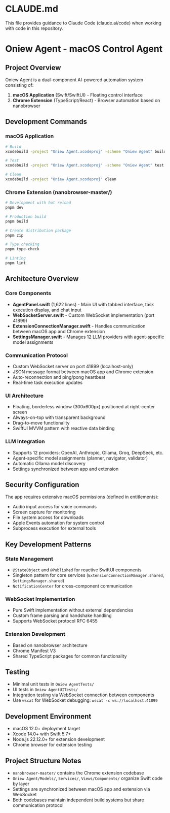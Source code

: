 # CLAUDE.md

This file provides guidance to Claude Code (claude.ai/code) when working with code in this repository.

# Oniew Agent - macOS Control Agent

## Project Overview
Oniew Agent is a dual-component AI-powered automation system consisting of:
1. **macOS Application** (Swift/SwiftUI) - Floating control interface
2. **Chrome Extension** (TypeScript/React) - Browser automation based on nanobrowser

## Development Commands

### macOS Application
```bash
# Build
xcodebuild -project "Oniew Agent.xcodeproj" -scheme "Oniew Agent" build

# Test
xcodebuild -project "Oniew Agent.xcodeproj" -scheme "Oniew Agent" test

# Clean
xcodebuild -project "Oniew Agent.xcodeproj" clean
```

### Chrome Extension (nanobrowser-master/)
```bash
# Development with hot reload
pnpm dev

# Production build
pnpm build

# Create distribution package
pnpm zip

# Type checking
pnpm type-check

# Linting
pnpm lint
```

## Architecture Overview

### Core Components
- **AgentPanel.swift** (1,622 lines) - Main UI with tabbed interface, task execution display, and chat input
- **WebSocketServer.swift** - Custom WebSocket implementation (port 41899)
- **ExtensionConnectionManager.swift** - Handles communication between macOS app and Chrome extension
- **SettingsManager.swift** - Manages 12 LLM providers with agent-specific model assignments

### Communication Protocol
- Custom WebSocket server on port 41899 (localhost-only)
- JSON message format between macOS app and Chrome extension
- Auto-reconnection and ping/pong heartbeat
- Real-time task execution updates

### UI Architecture
- Floating, borderless window (300x600px) positioned at right-center screen
- Always-on-top with transparent background
- Drag-to-move functionality
- SwiftUI MVVM pattern with reactive data binding

### LLM Integration
- Supports 12 providers: OpenAI, Anthropic, Ollama, Groq, DeepSeek, etc.
- Agent-specific model assignments (planner, navigator, validator)
- Automatic Ollama model discovery
- Settings synchronized between app and extension

## Security Configuration
The app requires extensive macOS permissions (defined in entitlements):
- Audio input access for voice commands
- Screen capture for monitoring
- File system access for downloads
- Apple Events automation for system control
- Subprocess execution for external tools

## Key Development Patterns

### State Management
- `@StateObject` and `@Published` for reactive SwiftUI components
- Singleton pattern for core services (`ExtensionConnectionManager.shared`, `SettingsManager.shared`)
- `NotificationCenter` for cross-component communication

### WebSocket Implementation
- Pure Swift implementation without external dependencies
- Custom frame parsing and handshake handling
- Supports WebSocket protocol RFC 6455

### Extension Development
- Based on nanobrowser architecture
- Chrome Manifest V3
- Shared TypeScript packages for common functionality

## Testing
- Minimal unit tests in `Oniew AgentTests/`
- UI tests in `Oniew AgentUITests/`
- Integration testing via WebSocket connection between components
- Use `wscat` for WebSocket debugging: `wscat -c ws://localhost:41899`

## Development Environment
- macOS 12.0+ deployment target
- Xcode 14.0+ with Swift 5.7+
- Node.js 22.12.0+ for extension development
- Chrome browser for extension testing

## Project Structure Notes
- `nanobrowser-master/` contains the Chrome extension codebase
- `Oniew Agent/Models/`, `Services/`, `Views/Components/` organize Swift code by layer
- Settings are synchronized between macOS app and extension via WebSocket
- Both codebases maintain independent build systems but share communication protocol